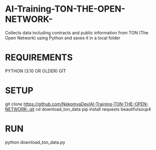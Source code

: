 # AI-Training-TON-THE-OPEN-NETWORK-
Collects data including contracts and public information from TON (The Open Network) using Python and saves it in a local folder

# REQUIREMENTS 
PYTHON (3.10 OR OLDER)
GİT
# SETUP

git clone https://github.com/NekomyaDev/AI-Training-TON-THE-OPEN-NETWORK-.git
cd download_ton_data
pip install requests beautifulsoup4


# RUN 
python download_ton_data.py
